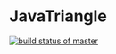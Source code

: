 # JavaTriangle

[![build status of master](https://travis-ci.org/Allo0o2a/JavaTriangle.svg?branch=Allo0o2a-patch-1
)](https://travis-ci.org/Allo0o2a/JavaTriangle)

